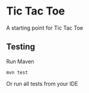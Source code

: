 # Tic Tac Toe

A starting point for Tic Tac Toe

## Testing

Run Maven

    mvn test
    
Or run all tests from your IDE